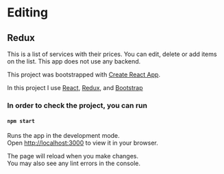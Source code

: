 # Editing

## Redux

This is a list of services with their prices. You can edit, delete or add items on the list.
This app does not use any backend.

This project was bootstrapped with [Create React App](https://github.com/facebook/create-react-app).

In this project I use [React](https://reactjs.org/), [Redux](https://redux.js.org/), and [Bootstrap](https://getbootstrap.com/)

### In order to check the project, you can run

#### `npm start`

Runs the app in the development mode.\
Open [http://localhost:3000](http://localhost:3000) to view it in your browser.

The page will reload when you make changes.\
You may also see any lint errors in the console.
